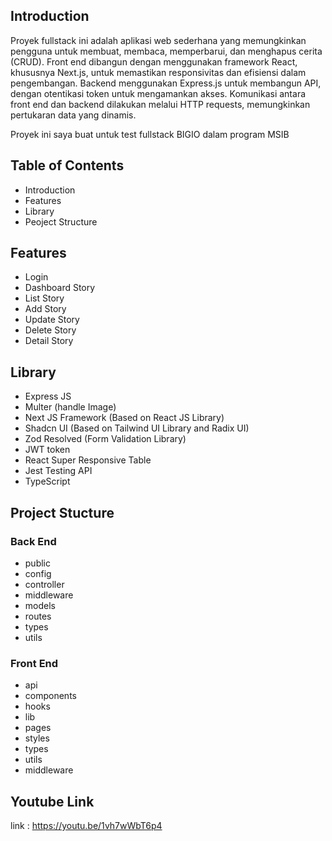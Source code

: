## Introduction

Proyek fullstack ini adalah aplikasi web sederhana yang memungkinkan pengguna untuk membuat, membaca, memperbarui, dan menghapus cerita (CRUD). Front end dibangun dengan menggunakan framework React, khususnya Next.js, untuk memastikan responsivitas dan efisiensi dalam pengembangan. Backend menggunakan Express.js untuk membangun API, dengan otentikasi token untuk mengamankan akses. Komunikasi antara front end dan backend dilakukan melalui HTTP requests, memungkinkan pertukaran data yang dinamis.

Proyek ini saya buat untuk test fullstack BIGIO dalam program MSIB

## Table of Contents

- Introduction
- Features
- Library
- Peoject Structure

## Features

- Login
- Dashboard Story
- List Story
- Add Story
- Update Story
- Delete Story
- Detail Story

## Library

- Express JS
- Multer (handle Image)
- Next JS Framework (Based on React JS Library)
- Shadcn UI (Based on Tailwind UI Library and Radix UI)
- Zod Resolved (Form Validation Library)
- JWT token
- React Super Responsive Table
- Jest Testing API
- TypeScript

## Project Stucture

### Back End

- public
- config
- controller
- middleware
- models
- routes
- types
- utils

### Front End

- api
- components
- hooks
- lib
- pages
- styles
- types
- utils
- middleware

## Youtube Link

link : https://youtu.be/1vh7wWbT6p4
